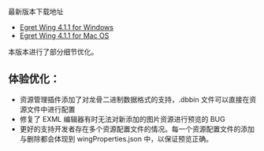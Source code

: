 最新版本下载地址

- [Egret Wing 4.1.1 for Windows](http://tool.egret-labs.org/EgretWing/electron/EgretWing-v4.1.1.exe?d=0707)
- [Egret Wing 4.1.1 for Mac OS](http://tool.egret-labs.org/EgretWing/electron/EgretWing-v4.1.1.dmg?d=0707)

本版本进行了部分细节优化。

## 体验优化：

- 资源管理插件添加了对龙骨二进制数据格式的支持，.dbbin 文件可以直接在资源文件中进行配置
- 修复了 EXML 编辑器有时无法对新添加的图片资源进行预览的 BUG
- 更好的支持开发者存在多个资源配置文件的情况。每一个资源配置文件的添加与删除都会体现到 wingProperties.json 中，以保证预览正确。
